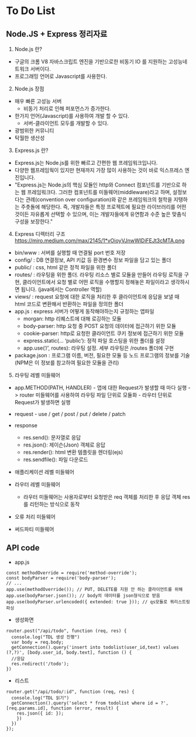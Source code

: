 To Do List
=============

Node.JS + Express 정리자료
--------------------------
1. Node.js 란?
 * 구글의 크롬 V8 자바스크립트 엔진을 기반으로한 비동기 IO 를 지원하는 고성능네트워크 서버이다.
 * 프로그래밍 언어로 Javascript를 사용한다.
 
2. Node.js 장점
 * 매우 빠른 고성능 서버
     * 비동기 처리로 인해 퍼포먼스가 증가한다.
 * 한가지 언어(Javascript)를 사용하여 개발 할 수 있다.
     * 서버-클라이언트 모두를 개발할 수 있다.
 * 광범위한 커뮤니티
 * 탁월한 생산성

3. Express.js 란?
 * Express.js는 Node.js를 위한 빠르고 간편한 웹 프레임워크입니다.
 * 다양한 웹프레임웍이 있지만 현재까지 가장 많이 사용하는 것이 바로 익스프레스 엔진입니다.
 * "Express.js는 Node.js의 핵심 모듈인 http와 Connect 컴포넌트를 기반으로 하는 웹 프레임워크다. 
 그러한 컴포넌트를 미들웨어(middleware)라고 하며, 설정보다는 관례(convention over configuration)와 같은 
 프레임워크의 철학을 지탱하는 주춧돌에 해당한다. 즉, 개발자들은 특정 프로젝트에 필요한 라이브러리를 어떤 것이든 
 자유롭게 선택할 수 있으며, 이는 개발자들에게 유연함과 수준 높은 맞춤식 구성을 보장한다."


4. Express 디렉터리 구조
https://miro.medium.com/max/2145/1*vOioyVJnwWIDiFEJt3cMTA.png
 
 * bin/www : 서버를 실행할 때 연결될 port 번호 저장
 * config/ : DB 연결정보, API 키값 등 환경변수 정보 파일을 담고 있는 폴더
 * public/ : css, html 같은 정적 파일을 위한 폴더
 * routes/ : 라우팅을 위한 폴더. 라우팅 리소스 별로 모듈을 만들어 라우팅 로직을 구현,
            클라이언트에서 요청 별로 어떤 로직을 수행할지 정해놓은 파일이라고 생각하시면 됩니다. (java에서는 Controller 역할)
 * views/  : request 요청에 대한 로직을 처리한 후 클라이언트에 응답을 보낼 때 html 코드로 변환해서 반환하는 파일을 정의한 폴더
 * app.js : express 서버가 어떻게 동작해야하는지 규정하는 앱파일
     * morgan:  http 리퀘스트에 대해 로깅하는 모듈
     * body-parser: http 요청 중 POST 요청의 데이터에 접근하기 위한 모듈
     * cookie-parser: http로 요청한 클라이언트 쿠키 정보에 접근하기 위한 모듈
     * express.static(… ‘public’): 정적 파일 호스팅을 위한 폴더를 설정
     * app.use(‘/’, routes): 라우팅 설정. 세부 라우팅은 /routes 폴더에 구현
 * package.json : 프로그램 이름, 버전, 필요한 모듈 등 노드 프로그램의 정보를 기술 (NPM은 이 정보를 참고하여 필요한 모듈을 관리)


5. 라우팅 레벨 미들웨어
 * app.METHOD(PATH, HANDLER) - 앱에 대한 Request가 발생할 때 마다 실행 
    -> router 미들웨어를 사용하여 라우팅 파일 단위로 모듈화 - 라우터 단위로 Request가 발생하면 실행
 * request - use / get / post / put / delete / patch
 * response
     * res.send(): 문자열로 응답
     * res.json(): 제이슨(Json) 객체로 응답
     * res.render():  html 변환 템플릿을 렌더링(ejs)
     * res.sendfile(): 파일 다운로드




* 애플리케이션 레벨 미들웨어
* 라우터 레벨 미들웨어
    * 라우터 미들웨어는 사용자로부터 요청받은 req 객체를 처리한 후 응답 객체 res 를 리턴하는 방식으로 동작
* 오류 처리 미들웨어
* 써드파티 미들웨어


API code
--------
* app.js
```
const methodOverride = require('method-override');
const bodyParser = require('body-parser');
// ...
app.use(methodOverride()); // PUT, DELETE를 지원 안 하는 클라이언트를 위해
app.use(bodyParser.json()); // body의 데이터를 json형식으로 받음
app.use(bodyParser.urlencoded({ extended: true })); // qs모듈로 쿼리스트링 파싱
```

* 생성화면
```
router.post("/api/todo", function (req, res) {
  console.log("TDL 생성 진행")
  var body = req.body;
  getConnection().query('insert into todolist(user_id,text) values (?,?)', [body.user_id, body.text], function () {
  //응답
  res.redirect('/todo');
})
```

* 리스트
```
router.get("/api/todo/:id", function (req, res) {
  console.log("TDL 읽기")
  getConnection().query('select * from todolist where id = ?', [req.params.id], function (error, result) {
    res.json({ id: });
    })
  })
});
```
